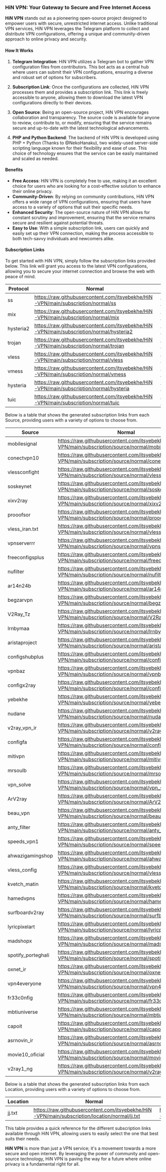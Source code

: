 ### HiN VPN: Your Gateway to Secure and Free Internet Access

**HiN VPN** stands out as a pioneering open-source project designed to empower users with secure, unrestricted internet access. Unlike traditional VPN services, HiN VPN leverages the Telegram platform to collect and distribute VPN configurations, offering a unique and community-driven approach to online privacy and security.
    
#### How It Works
    
1. **Telegram Integration**: HiN VPN utilizes a Telegram bot to gather VPN configuration files from contributors. This bot acts as a central hub where users can submit their VPN configurations, ensuring a diverse and robust set of options for subscribers.
    
2. **Subscription Link**: Once the configurations are collected, HiN VPN processes them and provides a subscription link. This link is freely accessible to anyone, allowing them to download the latest VPN configurations directly to their devices.
    
3. **Open Source**: Being an open-source project, HiN VPN encourages collaboration and transparency. The source code is available for anyone to review, contribute to, or modify, ensuring that the service remains secure and up-to-date with the latest technological advancements.
    
4. **PHP and Python Backend**: The backend of HiN VPN is developed using PHP + Python (Thanks to @NekoHanaku), two widely-used server-side scripting language known for their flexibility and ease of use. This choice of technology ensures that the service can be easily maintained and scaled as needed.
    
#### Benefits
    
- **Free Access**: HiN VPN is completely free to use, making it an excellent choice for users who are looking for a cost-effective solution to enhance their online privacy.
- **Community-Driven**: By relying on community contributions, HiN VPN offers a wide range of VPN configurations, ensuring that users have access to a variety of options that suit their specific needs.
- **Enhanced Security**: The open-source nature of HiN VPN allows for constant scrutiny and improvement, ensuring that the service remains secure and resilient against potential threats.
- **Easy to Use**: With a simple subscription link, users can quickly and easily set up their VPN connection, making the process accessible to both tech-savvy individuals and newcomers alike.
    
#### Subscription Links
    
To get started with HiN VPN, simply follow the subscription links provided below. This link will grant you access to the latest VPN configurations, allowing you to secure your internet connection and browse the web with peace of mind.
    
| Protocol | Normal | Base64 | Hiddify |
| -------- | ------ | ------ | ------- |
| ss | https://raw.githubusercontent.com/itsyebekhe/HiN-VPN/main/subscription/normal/ss | https://raw.githubusercontent.com/itsyebekhe/HiN-VPN/main/subscription/base64/ss | https://raw.githubusercontent.com/itsyebekhe/HiN-VPN/main/subscription/hiddify/ss |
| mix | https://raw.githubusercontent.com/itsyebekhe/HiN-VPN/main/subscription/normal/mix | https://raw.githubusercontent.com/itsyebekhe/HiN-VPN/main/subscription/base64/mix | https://raw.githubusercontent.com/itsyebekhe/HiN-VPN/main/subscription/hiddify/mix |
| hysteria2 | https://raw.githubusercontent.com/itsyebekhe/HiN-VPN/main/subscription/normal/hysteria2 | https://raw.githubusercontent.com/itsyebekhe/HiN-VPN/main/subscription/base64/hysteria2 | https://raw.githubusercontent.com/itsyebekhe/HiN-VPN/main/subscription/hiddify/hysteria2 |
| trojan | https://raw.githubusercontent.com/itsyebekhe/HiN-VPN/main/subscription/normal/trojan | https://raw.githubusercontent.com/itsyebekhe/HiN-VPN/main/subscription/base64/trojan | https://raw.githubusercontent.com/itsyebekhe/HiN-VPN/main/subscription/hiddify/trojan |
| vless | https://raw.githubusercontent.com/itsyebekhe/HiN-VPN/main/subscription/normal/vless | https://raw.githubusercontent.com/itsyebekhe/HiN-VPN/main/subscription/base64/vless | https://raw.githubusercontent.com/itsyebekhe/HiN-VPN/main/subscription/hiddify/vless |
| vmess | https://raw.githubusercontent.com/itsyebekhe/HiN-VPN/main/subscription/normal/vmess | https://raw.githubusercontent.com/itsyebekhe/HiN-VPN/main/subscription/base64/vmess | https://raw.githubusercontent.com/itsyebekhe/HiN-VPN/main/subscription/hiddify/vmess |
| hysteria | https://raw.githubusercontent.com/itsyebekhe/HiN-VPN/main/subscription/normal/hysteria | https://raw.githubusercontent.com/itsyebekhe/HiN-VPN/main/subscription/base64/hysteria | https://raw.githubusercontent.com/itsyebekhe/HiN-VPN/main/subscription/hiddify/hysteria |
| tuic | https://raw.githubusercontent.com/itsyebekhe/HiN-VPN/main/subscription/normal/tuic | https://raw.githubusercontent.com/itsyebekhe/HiN-VPN/main/subscription/base64/tuic | https://raw.githubusercontent.com/itsyebekhe/HiN-VPN/main/subscription/hiddify/tuic |

    
Below is a table that shows the generated subscription links from each Source, providing users with a variety of options to choose from.
    
| Source | Normal | Base64 | Hiddify |
| ------ | ------ | ------ | ------- |
| mobilesignal | https://raw.githubusercontent.com/itsyebekhe/HiN-VPN/main/subscription/source/normal/mobilesignal | https://raw.githubusercontent.com/itsyebekhe/HiN-VPN/main/subscription/source/base64/mobilesignal | https://raw.githubusercontent.com/itsyebekhe/HiN-VPN/main/subscription/source/hiddify/mobilesignal |
| conectvpn10 | https://raw.githubusercontent.com/itsyebekhe/HiN-VPN/main/subscription/source/normal/conectvpn10 | https://raw.githubusercontent.com/itsyebekhe/HiN-VPN/main/subscription/source/base64/conectvpn10 | https://raw.githubusercontent.com/itsyebekhe/HiN-VPN/main/subscription/source/hiddify/conectvpn10 |
| vlessconfight | https://raw.githubusercontent.com/itsyebekhe/HiN-VPN/main/subscription/source/normal/vlessconfight | https://raw.githubusercontent.com/itsyebekhe/HiN-VPN/main/subscription/source/base64/vlessconfight | https://raw.githubusercontent.com/itsyebekhe/HiN-VPN/main/subscription/source/hiddify/vlessconfight |
| soskeynet | https://raw.githubusercontent.com/itsyebekhe/HiN-VPN/main/subscription/source/normal/soskeynet | https://raw.githubusercontent.com/itsyebekhe/HiN-VPN/main/subscription/source/base64/soskeynet | https://raw.githubusercontent.com/itsyebekhe/HiN-VPN/main/subscription/source/hiddify/soskeynet |
| xixv2ray | https://raw.githubusercontent.com/itsyebekhe/HiN-VPN/main/subscription/source/normal/xixv2ray | https://raw.githubusercontent.com/itsyebekhe/HiN-VPN/main/subscription/source/base64/xixv2ray | https://raw.githubusercontent.com/itsyebekhe/HiN-VPN/main/subscription/source/hiddify/xixv2ray |
| prooofsor | https://raw.githubusercontent.com/itsyebekhe/HiN-VPN/main/subscription/source/normal/prooofsor | https://raw.githubusercontent.com/itsyebekhe/HiN-VPN/main/subscription/source/base64/prooofsor | https://raw.githubusercontent.com/itsyebekhe/HiN-VPN/main/subscription/source/hiddify/prooofsor |
| vless_iran.txt | https://raw.githubusercontent.com/itsyebekhe/HiN-VPN/main/subscription/source/normal/vless_iran.txt | https://raw.githubusercontent.com/itsyebekhe/HiN-VPN/main/subscription/source/base64/vless_iran.txt | https://raw.githubusercontent.com/itsyebekhe/HiN-VPN/main/subscription/source/hiddify/vless_iran.txt |
| vpnserverrr | https://raw.githubusercontent.com/itsyebekhe/HiN-VPN/main/subscription/source/normal/vpnserverrr | https://raw.githubusercontent.com/itsyebekhe/HiN-VPN/main/subscription/source/base64/vpnserverrr | https://raw.githubusercontent.com/itsyebekhe/HiN-VPN/main/subscription/source/hiddify/vpnserverrr |
| freeconfigsplus | https://raw.githubusercontent.com/itsyebekhe/HiN-VPN/main/subscription/source/normal/freeconfigsplus | https://raw.githubusercontent.com/itsyebekhe/HiN-VPN/main/subscription/source/base64/freeconfigsplus | https://raw.githubusercontent.com/itsyebekhe/HiN-VPN/main/subscription/source/hiddify/freeconfigsplus |
| nufilter | https://raw.githubusercontent.com/itsyebekhe/HiN-VPN/main/subscription/source/normal/nufilter | https://raw.githubusercontent.com/itsyebekhe/HiN-VPN/main/subscription/source/base64/nufilter | https://raw.githubusercontent.com/itsyebekhe/HiN-VPN/main/subscription/source/hiddify/nufilter |
| ar14n24b | https://raw.githubusercontent.com/itsyebekhe/HiN-VPN/main/subscription/source/normal/ar14n24b | https://raw.githubusercontent.com/itsyebekhe/HiN-VPN/main/subscription/source/base64/ar14n24b | https://raw.githubusercontent.com/itsyebekhe/HiN-VPN/main/subscription/source/hiddify/ar14n24b |
| begzarvpn | https://raw.githubusercontent.com/itsyebekhe/HiN-VPN/main/subscription/source/normal/begzarvpn | https://raw.githubusercontent.com/itsyebekhe/HiN-VPN/main/subscription/source/base64/begzarvpn | https://raw.githubusercontent.com/itsyebekhe/HiN-VPN/main/subscription/source/hiddify/begzarvpn |
| V2Ray_Tz | https://raw.githubusercontent.com/itsyebekhe/HiN-VPN/main/subscription/source/normal/V2Ray_Tz | https://raw.githubusercontent.com/itsyebekhe/HiN-VPN/main/subscription/source/base64/V2Ray_Tz | https://raw.githubusercontent.com/itsyebekhe/HiN-VPN/main/subscription/source/hiddify/V2Ray_Tz |
| lrnbymaa | https://raw.githubusercontent.com/itsyebekhe/HiN-VPN/main/subscription/source/normal/lrnbymaa | https://raw.githubusercontent.com/itsyebekhe/HiN-VPN/main/subscription/source/base64/lrnbymaa | https://raw.githubusercontent.com/itsyebekhe/HiN-VPN/main/subscription/source/hiddify/lrnbymaa |
| aristaproject | https://raw.githubusercontent.com/itsyebekhe/HiN-VPN/main/subscription/source/normal/aristaproject | https://raw.githubusercontent.com/itsyebekhe/HiN-VPN/main/subscription/source/base64/aristaproject | https://raw.githubusercontent.com/itsyebekhe/HiN-VPN/main/subscription/source/hiddify/aristaproject |
| configshubplus | https://raw.githubusercontent.com/itsyebekhe/HiN-VPN/main/subscription/source/normal/configshubplus | https://raw.githubusercontent.com/itsyebekhe/HiN-VPN/main/subscription/source/base64/configshubplus | https://raw.githubusercontent.com/itsyebekhe/HiN-VPN/main/subscription/source/hiddify/configshubplus |
| vpnbaz | https://raw.githubusercontent.com/itsyebekhe/HiN-VPN/main/subscription/source/normal/vpnbaz | https://raw.githubusercontent.com/itsyebekhe/HiN-VPN/main/subscription/source/base64/vpnbaz | https://raw.githubusercontent.com/itsyebekhe/HiN-VPN/main/subscription/source/hiddify/vpnbaz |
| configx2ray | https://raw.githubusercontent.com/itsyebekhe/HiN-VPN/main/subscription/source/normal/configx2ray | https://raw.githubusercontent.com/itsyebekhe/HiN-VPN/main/subscription/source/base64/configx2ray | https://raw.githubusercontent.com/itsyebekhe/HiN-VPN/main/subscription/source/hiddify/configx2ray |
| yebekhe | https://raw.githubusercontent.com/itsyebekhe/HiN-VPN/main/subscription/source/normal/yebekhe | https://raw.githubusercontent.com/itsyebekhe/HiN-VPN/main/subscription/source/base64/yebekhe | https://raw.githubusercontent.com/itsyebekhe/HiN-VPN/main/subscription/source/hiddify/yebekhe |
| nudane | https://raw.githubusercontent.com/itsyebekhe/HiN-VPN/main/subscription/source/normal/nudane | https://raw.githubusercontent.com/itsyebekhe/HiN-VPN/main/subscription/source/base64/nudane | https://raw.githubusercontent.com/itsyebekhe/HiN-VPN/main/subscription/source/hiddify/nudane |
| v2ray_vpn_ir | https://raw.githubusercontent.com/itsyebekhe/HiN-VPN/main/subscription/source/normal/v2ray_vpn_ir | https://raw.githubusercontent.com/itsyebekhe/HiN-VPN/main/subscription/source/base64/v2ray_vpn_ir | https://raw.githubusercontent.com/itsyebekhe/HiN-VPN/main/subscription/source/hiddify/v2ray_vpn_ir |
| configfa | https://raw.githubusercontent.com/itsyebekhe/HiN-VPN/main/subscription/source/normal/configfa | https://raw.githubusercontent.com/itsyebekhe/HiN-VPN/main/subscription/source/base64/configfa | https://raw.githubusercontent.com/itsyebekhe/HiN-VPN/main/subscription/source/hiddify/configfa |
| mitivpn | https://raw.githubusercontent.com/itsyebekhe/HiN-VPN/main/subscription/source/normal/mitivpn | https://raw.githubusercontent.com/itsyebekhe/HiN-VPN/main/subscription/source/base64/mitivpn | https://raw.githubusercontent.com/itsyebekhe/HiN-VPN/main/subscription/source/hiddify/mitivpn |
| mrsoulb | https://raw.githubusercontent.com/itsyebekhe/HiN-VPN/main/subscription/source/normal/mrsoulb | https://raw.githubusercontent.com/itsyebekhe/HiN-VPN/main/subscription/source/base64/mrsoulb | https://raw.githubusercontent.com/itsyebekhe/HiN-VPN/main/subscription/source/hiddify/mrsoulb |
| vpn_solve | https://raw.githubusercontent.com/itsyebekhe/HiN-VPN/main/subscription/source/normal/vpn_solve | https://raw.githubusercontent.com/itsyebekhe/HiN-VPN/main/subscription/source/base64/vpn_solve | https://raw.githubusercontent.com/itsyebekhe/HiN-VPN/main/subscription/source/hiddify/vpn_solve |
| ArV2ray | https://raw.githubusercontent.com/itsyebekhe/HiN-VPN/main/subscription/source/normal/ArV2ray | https://raw.githubusercontent.com/itsyebekhe/HiN-VPN/main/subscription/source/base64/ArV2ray | https://raw.githubusercontent.com/itsyebekhe/HiN-VPN/main/subscription/source/hiddify/ArV2ray |
| beau_vpn | https://raw.githubusercontent.com/itsyebekhe/HiN-VPN/main/subscription/source/normal/beau_vpn | https://raw.githubusercontent.com/itsyebekhe/HiN-VPN/main/subscription/source/base64/beau_vpn | https://raw.githubusercontent.com/itsyebekhe/HiN-VPN/main/subscription/source/hiddify/beau_vpn |
| anty_filter | https://raw.githubusercontent.com/itsyebekhe/HiN-VPN/main/subscription/source/normal/anty_filter | https://raw.githubusercontent.com/itsyebekhe/HiN-VPN/main/subscription/source/base64/anty_filter | https://raw.githubusercontent.com/itsyebekhe/HiN-VPN/main/subscription/source/hiddify/anty_filter |
| speeds_vpn1 | https://raw.githubusercontent.com/itsyebekhe/HiN-VPN/main/subscription/source/normal/speeds_vpn1 | https://raw.githubusercontent.com/itsyebekhe/HiN-VPN/main/subscription/source/base64/speeds_vpn1 | https://raw.githubusercontent.com/itsyebekhe/HiN-VPN/main/subscription/source/hiddify/speeds_vpn1 |
| ahwazigamingshop | https://raw.githubusercontent.com/itsyebekhe/HiN-VPN/main/subscription/source/normal/ahwazigamingshop | https://raw.githubusercontent.com/itsyebekhe/HiN-VPN/main/subscription/source/base64/ahwazigamingshop | https://raw.githubusercontent.com/itsyebekhe/HiN-VPN/main/subscription/source/hiddify/ahwazigamingshop |
| vless_config | https://raw.githubusercontent.com/itsyebekhe/HiN-VPN/main/subscription/source/normal/vless_config | https://raw.githubusercontent.com/itsyebekhe/HiN-VPN/main/subscription/source/base64/vless_config | https://raw.githubusercontent.com/itsyebekhe/HiN-VPN/main/subscription/source/hiddify/vless_config |
| kvetch_matin | https://raw.githubusercontent.com/itsyebekhe/HiN-VPN/main/subscription/source/normal/kvetch_matin | https://raw.githubusercontent.com/itsyebekhe/HiN-VPN/main/subscription/source/base64/kvetch_matin | https://raw.githubusercontent.com/itsyebekhe/HiN-VPN/main/subscription/source/hiddify/kvetch_matin |
| hamedvpns | https://raw.githubusercontent.com/itsyebekhe/HiN-VPN/main/subscription/source/normal/hamedvpns | https://raw.githubusercontent.com/itsyebekhe/HiN-VPN/main/subscription/source/base64/hamedvpns | https://raw.githubusercontent.com/itsyebekhe/HiN-VPN/main/subscription/source/hiddify/hamedvpns |
| surfboardv2ray | https://raw.githubusercontent.com/itsyebekhe/HiN-VPN/main/subscription/source/normal/surfboardv2ray | https://raw.githubusercontent.com/itsyebekhe/HiN-VPN/main/subscription/source/base64/surfboardv2ray | https://raw.githubusercontent.com/itsyebekhe/HiN-VPN/main/subscription/source/hiddify/surfboardv2ray |
| lyricpixelart | https://raw.githubusercontent.com/itsyebekhe/HiN-VPN/main/subscription/source/normal/lyricpixelart | https://raw.githubusercontent.com/itsyebekhe/HiN-VPN/main/subscription/source/base64/lyricpixelart | https://raw.githubusercontent.com/itsyebekhe/HiN-VPN/main/subscription/source/hiddify/lyricpixelart |
| madshopx | https://raw.githubusercontent.com/itsyebekhe/HiN-VPN/main/subscription/source/normal/madshopx | https://raw.githubusercontent.com/itsyebekhe/HiN-VPN/main/subscription/source/base64/madshopx | https://raw.githubusercontent.com/itsyebekhe/HiN-VPN/main/subscription/source/hiddify/madshopx |
| spotify_porteghali | https://raw.githubusercontent.com/itsyebekhe/HiN-VPN/main/subscription/source/normal/spotify_porteghali | https://raw.githubusercontent.com/itsyebekhe/HiN-VPN/main/subscription/source/base64/spotify_porteghali | https://raw.githubusercontent.com/itsyebekhe/HiN-VPN/main/subscription/source/hiddify/spotify_porteghali |
| oxnet_ir | https://raw.githubusercontent.com/itsyebekhe/HiN-VPN/main/subscription/source/normal/oxnet_ir | https://raw.githubusercontent.com/itsyebekhe/HiN-VPN/main/subscription/source/base64/oxnet_ir | https://raw.githubusercontent.com/itsyebekhe/HiN-VPN/main/subscription/source/hiddify/oxnet_ir |
| vpn4everyone | https://raw.githubusercontent.com/itsyebekhe/HiN-VPN/main/subscription/source/normal/vpn4everyone | https://raw.githubusercontent.com/itsyebekhe/HiN-VPN/main/subscription/source/base64/vpn4everyone | https://raw.githubusercontent.com/itsyebekhe/HiN-VPN/main/subscription/source/hiddify/vpn4everyone |
| fr33c0nfig | https://raw.githubusercontent.com/itsyebekhe/HiN-VPN/main/subscription/source/normal/fr33c0nfig | https://raw.githubusercontent.com/itsyebekhe/HiN-VPN/main/subscription/source/base64/fr33c0nfig | https://raw.githubusercontent.com/itsyebekhe/HiN-VPN/main/subscription/source/hiddify/fr33c0nfig |
| mbtiuniverse | https://raw.githubusercontent.com/itsyebekhe/HiN-VPN/main/subscription/source/normal/mbtiuniverse | https://raw.githubusercontent.com/itsyebekhe/HiN-VPN/main/subscription/source/base64/mbtiuniverse | https://raw.githubusercontent.com/itsyebekhe/HiN-VPN/main/subscription/source/hiddify/mbtiuniverse |
| capoit | https://raw.githubusercontent.com/itsyebekhe/HiN-VPN/main/subscription/source/normal/capoit | https://raw.githubusercontent.com/itsyebekhe/HiN-VPN/main/subscription/source/base64/capoit | https://raw.githubusercontent.com/itsyebekhe/HiN-VPN/main/subscription/source/hiddify/capoit |
| asrnovin_ir | https://raw.githubusercontent.com/itsyebekhe/HiN-VPN/main/subscription/source/normal/asrnovin_ir | https://raw.githubusercontent.com/itsyebekhe/HiN-VPN/main/subscription/source/base64/asrnovin_ir | https://raw.githubusercontent.com/itsyebekhe/HiN-VPN/main/subscription/source/hiddify/asrnovin_ir |
| movie10_oficial | https://raw.githubusercontent.com/itsyebekhe/HiN-VPN/main/subscription/source/normal/movie10_oficial | https://raw.githubusercontent.com/itsyebekhe/HiN-VPN/main/subscription/source/base64/movie10_oficial | https://raw.githubusercontent.com/itsyebekhe/HiN-VPN/main/subscription/source/hiddify/movie10_oficial |
| v2ray1_ng | https://raw.githubusercontent.com/itsyebekhe/HiN-VPN/main/subscription/source/normal/v2ray1_ng | https://raw.githubusercontent.com/itsyebekhe/HiN-VPN/main/subscription/source/base64/v2ray1_ng | https://raw.githubusercontent.com/itsyebekhe/HiN-VPN/main/subscription/source/hiddify/v2ray1_ng |


Below is a table that shows the generated subscription links from each Location, providing users with a variety of options to choose from.

| Location | Normal | Base64 | Hiddify |
| -------- | ------ | ------ | ------- |
| jj.txt | https://raw.githubusercontent.com/itsyebekhe/HiN-VPN/main/subscription/location/normal/jj.txt | https://raw.githubusercontent.com/itsyebekhe/HiN-VPN/main/subscription/location/base64/hh.txt | https://raw.githubusercontent.com/itsyebekhe/HiN-VPN/main/subscription/location/hiddify/gh.txt |

    
This table provides a quick reference for the different subscription links available through HiN VPN, allowing users to easily select the one that best suits their needs.
    
**HiN VPN** is more than just a VPN service; it's a movement towards a more secure and open internet. By leveraging the power of community and open-source technology, HiN VPN is paving the way for a future where online privacy is a fundamental right for all.